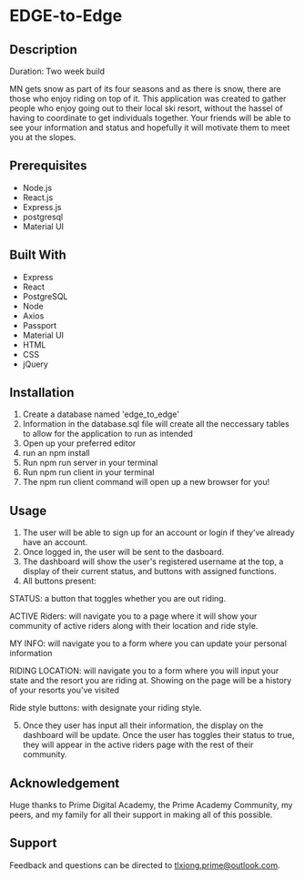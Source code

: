 # EDGE-to-Edge

## Description

Duration: Two week build

MN gets snow as part of its four seasons and as there is snow, there are those who enjoy riding on top of it. This application was created to gather people who enjoy going out to their local ski resort, without the hassel of having to coordinate to get individuals together. Your friends will be able to see your information and status and hopefully it will motivate them to meet you at the slopes.

## Prerequisites
- Node.js
- React.js
- Express.js
- postgresql
- Material UI

## Built With
- Express 
- React 
- PostgreSQL 
- Node 
- Axios 
- Passport 
- Material UI 
- HTML 
- CSS 
- jQuery 

## Installation

1. Create a database named 'edge_to_edge'
2. Information in the database.sql file will create all the neccessary tables to allow for the application to run as intended
3. Open up your preferred editor 
4. run an npm install
5. Run npm run server in your terminal
6. Run npm run client in your terminal
7. The npm run client command will open up a new browser for you!

## Usage

1. The user will be able to sign up for an account or login if they've already have an account. 
2. Once logged in, the user will be sent to the dasboard.
3. The dashboard will show the user's registered username at the top, a display of their current status, and buttons with assigned functions.
4. All buttons present:

STATUS: a button that toggles whether you are out riding.

ACTIVE Riders: will navigate you to a page where it will show your community of active riders along with their location and ride style. 

MY INFO: will navigate you to a form where you can update your personal information 

RIDING LOCATION: will navigate you to a form where you will input your state and the resort you are riding at. Showing on the page will be a history of your resorts you've visited 

Ride style buttons: with designate your riding style.

5. Once they user has input all their information, the display on the dashboard will be update. Once the user has toggles their status to true, they will appear in the active riders page with the rest of their community. 

## Acknowledgement

Huge thanks to Prime Digital Academy, the Prime Academy Community, my peers, and my family for all their support in making all of this possible.

## Support

Feedback and questions can be directed to tlxiong.prime@outlook.com.
